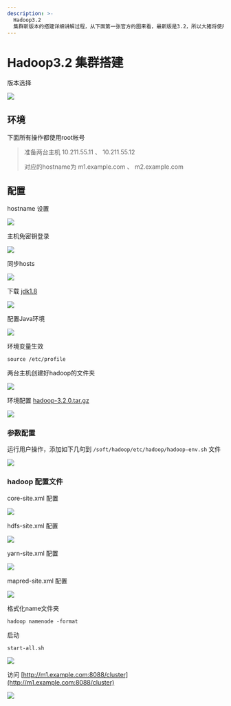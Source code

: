 ```yaml
---
description: >-
  Hadoop3.2
  集群新版本的搭建详细讲解过程，从下面第一张官方的图来看，最新版是3.2，所以大猪将使用3.2的版本来演示，过程中遇到的坑留给自己，把路留给你们
---
```


# Hadoop3.2 集群搭建

版本选择

![](../../../.gitbook/assets/image%20%2827%29.png)

## 环境

下面所有操作都使用root帐号

> 准备两台主机 10.211.55.11 、 10.211.55.12
>
> 对应的hostname为 m1.example.com 、 m2.example.com

## 配置

hostname 设置

![](../../../.gitbook/assets/image%20%2842%29.png)

主机免密钥登录



![](../../../.gitbook/assets/image%20%2830%29.png)

同步hosts

![](../../../.gitbook/assets/image%20%2814%29.png)

下载 [jdk1.8](https://www.oracle.com/technetwork/java/javase/downloads/jdk8-downloads-2133151.html)

![](../../../.gitbook/assets/image%20%2844%29.png)

配置Java环境

![](../../../.gitbook/assets/image%20%2837%29.png)

环境变量生效

```text
source /etc/profile
```

两台主机创建好hadoop的文件夹

![](../../../.gitbook/assets/image%20%2828%29.png)

环境配置 [hadoop-3.2.0.tar.gz](https://www.apache.org/dyn/closer.cgi/hadoop/common/hadoop-3.2.0/hadoop-3.2.0.tar.gz)

![](../../../.gitbook/assets/image%20%2834%29.png)

### 参数配置

运行用户操作，添加如下几句到 `/soft/hadoop/etc/hadoop/hadoop-env.sh` 文件

![](../../../.gitbook/assets/image%20%2822%29.png)

### hadoop 配置文件

core-site.xml 配置

![](../../../.gitbook/assets/image%20%2825%29.png)

hdfs-site.xml 配置

![](../../../.gitbook/assets/image%20%2824%29.png)

yarn-site.xml 配置

![](../../../.gitbook/assets/image%20%2835%29.png)

mapred-site.xml 配置

![](../../../.gitbook/assets/image%20%2845%29.png)

格式化name文件夹

```text
hadoop namenode -format
```

启动

```text
start-all.sh
```

![](../../../.gitbook/assets/image%20%2836%29.png)

访问 [http://m1.example.com:8088/cluster](http://m1.example.com:8088/cluster)

![](../../../.gitbook/assets/image%20%284%29.png)

